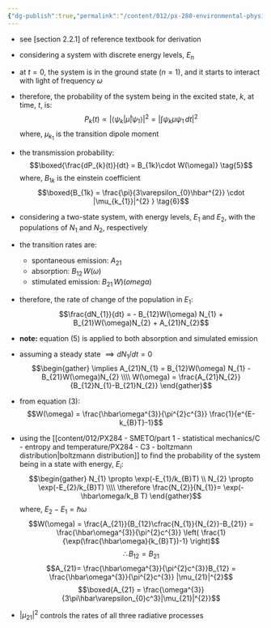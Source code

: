 ```yaml
---
{"dg-publish":true,"permalink":"/content/012/px-280-environmental-physics/b-light-and-matter/px-280-b4-einstein-coefficient/","noteIcon":"1","created":"2025-08-27T13:15:22.667+01:00","updated":"2025-01-13T13:52:10.000+00:00"}
---
```


- see [section 2.2.1] of reference textbook for derivation

- considering a system with discrete energy levels, $E_n$
- at $t=0$, the system is in the ground state $(n=1)$, and it starts to interact with light of frequency $\omega$
- therefore, the probability of the system being in the excited state, $k$, at time, $t$, is:
$$P_{k}(t) \propto \bigg| \langle{\psi_{k} | \hat\mu | \psi_{1}\rangle}\bigg|^{2} = \bigg| \int \psi_{k}  \mu \psi_{1}\,dt \bigg|^{2}$$
	where, $\mu_{k_{1}}$ is the transition dipole moment

- the transmission probability:
$$\boxed{\frac{dP_{k}(t)}{dt} = B_{1k}\cdot W(\omega)} \tag{5}$$
	where, $B_{1k}$ is the einstein coefficient
$$\boxed{B_{1k} = \frac{\pi}{3\varepsilon_{0}\hbar^{2}} \cdot |\mu_{k_{1}}|^{2} } \tag{6}$$
- considering a two-state system, with energy levels, $E_{1}$ and $E_{2}$, with the populations of $N_{1}$ and $N_{2}$, respectively
- the transition rates are:
	- spontaneous emission: $A_{21}$
	- absorption: $B_{12}\, W(\omega)$
	- stimulated emission: $B_{21}\, W)(omega)$

- therefore, the rate of change of the population in $E_1:$
$$\frac{dN_{1}}{dt} = - B_{12}W(\omega) N_{1} + B_{21}W(\omega)N_{2} + A_{21}N_{2}$$
- **note:** equation $(5)$ is applied to both absorption and simulated emission

- assuming a steady state $\implies dN_{1}/dt =0$
$$\begin{gather}
\implies A_{21}N_{1} = B_{12}W(\omega) N_{1} - B_{21}W(\omega)N_{2} \\\\
W(\omega) = \frac{A_{21}N_{2}}{B_{12}N_{1}-B_{21}N_{2}}
\end{gather}$$
- from equation $(3):$
$$W(\omega) = \frac{\hbar\omega^{3}}{\pi^{2}c^{3}}  \frac{1}{e^{E-k_{B}T}-1}$$

- using the [[content/012/PX284 - SMETO/part 1 - statistical mechanics/C - entropy and temperature/PX284 - C3 - boltzmann distribution\|boltzmann distribution]] to find the probability of the system being in a state with energy, $E_i:$
$$\begin{gather}
N_{1} \propto \exp(-E_{1}/k_{B}T) \\
N_{2} \propto \exp(-E_{2}/k_{B}T) \\\\
\therefore \frac{N_{2}}{N_{1}}= \exp(-\hbar\omega/k_B T)
\end{gather}$$
	where, $E_2-E_1=\hbar\omega$
$$W(\omega) = \frac{A_{21}}{B_{12}\cfrac{N_{1}}{N_{2}}-B_{21}} = \frac{\hbar\omega^{3}}{\pi^{2}c^{3}} \left( \frac{1}{\exp(\frac{\hbar\omega}{k_{B}T})-1} \right)$$
$$\therefore B_{12}= B_{21}$$
$$A_{21}= \frac{\hbar\omega^{3}}{\pi^{2}c^{3}}B_{12} =  \frac{\hbar\omega^{3}}{\pi^{2}c^{3}} |\mu_{21}|^{2}$$
$$\boxed{A_{21} = \frac{\omega^{3}}{3\pi\hbar\varepsilon_{0}c^3}|\mu_{21}|^{2}}$$
- $|\mu_{21}|^{2}$ controls the rates of all three radiative processes
